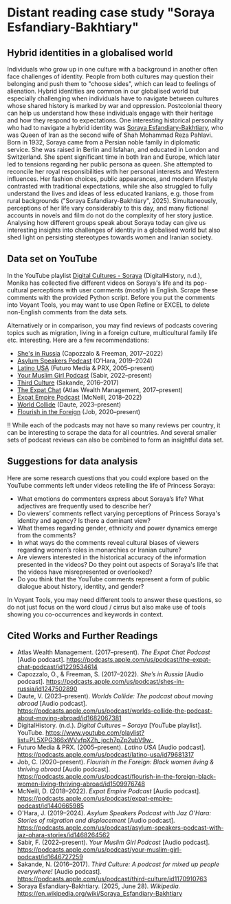 # Distant reading case study "Soraya Esfandiary-Bakhtiary"

## Hybrid identities in a globalised world

Individuals who grow up in one culture with a background in another often face challenges of identity. People from both cultures may question their belonging and push them to "choose sides", which can lead to feelings of alienation. Hybrid identities are common in our globalised world but especially challenging when individuals have to navigate between cultures whose shared history is marked by war and oppression. Postcolonial theory can help us understand how these individuals engage with their heritage and how they respond to expectations. One interesting historical personality who had to navigate a hybrid identity was [Soraya Esfandiary-Bakhtiary](https://en.wikipedia.org/wiki/Soraya_Esfandiary-Bakhtiary), who was Queen of Iran as the second wife of Shah Mohammad Reza Pahlavi. Born in 1932, Soraya came from a Persian noble family in diplomatic service. She was raised in Berlin and Isfahan, and educated in London and Switzerland. She spent significant time in both Iran and Europe, which later led to tensions regarding her public persona as queen. She attempted to reconcile her royal responsibilities with her personal interests and Western influences. Her fashion choices, public appearances, and modern lifestyle contrasted with traditional expectations, while she also struggled to fully understand the lives and ideas of less educated Iranians, e.g. those from rural backgrounds ("Soraya Esfandiary-Bakhtiary", 2025). Simultaneously, perceptions of her life vary considerably to this day, and many fictional accounts in novels and film do not do the complexity of her story justice. Analysing how different groups speak about Soraya today can give us interesting insights into challenges of identity in a globalised world but also shed light on persisting stereotypes towards women and Iranian society.

 ## Data set on YouTube

 In the YouTube playlist [Digital Cultures - Soraya](https://youtube.com/playlist?list=PL5XPG366xWVvfpXZh_joch7pZp2ubV9w_&si=Xp1EaM2EgDo_5wh7) (DigitalHistory, n.d.), Monika has collected five different videos on Soraya's life and its pop-cultural perceptions with user comments (mostly) in English. Scrape these comments with the provided Python script. Before you put the comments into Voyant Tools, you may want to use Open Refine or EXCEL to delete non-English comments from the data sets.

 Alternatively or in comparison, you may find reviews of podcasts covering topics such as migration, living in a foreign culture, multicultural family life etc. interesting. Here are a few recommendations:

- [She's in Russia](https://podcasts.apple.com/us/podcast/shes-in-russia/id1247502890) (Capozzalo & Freeman, 2017–2022)
- [Asylum Speakers Podcast](https://podcasts.apple.com/us/podcast/asylum-speakers-podcast-with-jaz-ohara-stories/id1468264562) (O'Hara, 2019–2024)
- [Latino USA](https://podcasts.apple.com/us/podcast/latino-usa/id79681317) (Futuro Media & PRX, 2005–present)
- [Your Muslim Girl Podcast](https://podcasts.apple.com/us/podcast/your-muslim-girl-podcast/id1646727259) (Sabir, 2022–present)
- [Third Culture](https://podcasts.apple.com/us/podcast/third-culture/id1170910763) (Sakande, 2016–2017)
- [The Expat Chat](https://podcasts.apple.com/us/podcast/the-expat-chat/id1039954169) (Atlas Wealth Management, 2017–present)
- [Expat Empire Podcast](https://podcasts.apple.com/us/podcast/expat-empire-podcast/id1440665985) (McNeill, 2018–2022)
- [World Collide](https://podcasts.apple.com/us/podcast/worlds-collide-the-podcast-about-moving-abroad/id1682067381) (Daute, 2023–present)
- [Flourish in the Foreign](https://podcasts.apple.com/us/podcast/flourish-in-the-foreign-black-women-living-thriving-abroad/id1509976748) (Job, 2020–present)

:bangbang: While each of the podcasts may not have so many reviews per country, it can be interesting to scrape the data for all countries. And several smaller sets of podcast reviews can also be combined to form an insightful data set.

 ## Suggestions for data analysis

Here are some research questions that you could explore based on the YouTube comments left under videos retelling the life of Princess Soraya:

* What emotions do commenters express about Soraya’s life? What adjectives are frequently used to describe her?
* Do viewers’ comments reflect varying perceptions of Princess Soraya's identity and agency? Is there a dominant view?
* What themes regarding gender, ethnicity and power dynamics emerge from the comments?
* In what ways do the comments reveal cultural biases of viewers regarding women’s roles in monarchies or Iranian culture?
* Are viewers interested in the historical accuracy of the information presented in the videos? Do they point out aspects of Soraya's life that the videos have misrepresented or overlooked?
* Do you think that the YouTube comments represent a form of public dialogue about history, identity, and gender?

In Voyant Tools, you may need different tools to answer these questions, so do not just focus on the word cloud / cirrus but also make use of tools showing you co-occurrences and keywords in context.

## Cited Works and Further Readings 

- Atlas Wealth Management. (2017–present). *The Expat Chat Podcast* [Audio podcast]. https://podcasts.apple.com/us/podcast/the-expat-chat-podcast/id1229534614
- Capozzalo, O., & Freeman, S. (2017–2022). *She’s in Russia* [Audio podcast]. https://podcasts.apple.com/us/podcast/shes-in-russia/id1247502890
- Daute, V. (2023–present). *Worlds Collide: The podcast about moving abroad* [Audio podcast]. https://podcasts.apple.com/us/podcast/worlds-collide-the-podcast-about-moving-abroad/id1682067381
- DigitalHistory. (n.d.). *Digital Cultures – Soraya* [YouTube playlist]. YouTube. https://www.youtube.com/playlist?list=PL5XPG366xWVvfpXZh_joch7pZp2ubV9w_
- Futuro Media & PRX. (2005–present). *Latino USA* [Audio podcast]. https://podcasts.apple.com/us/podcast/latino-usa/id79681317
- Job, C. (2020–present). *Flourish in the Foreign: Black women living & thriving abroad* [Audio podcast]. https://podcasts.apple.com/us/podcast/flourish-in-the-foreign-black-women-living-thriving-abroad/id1509976748
- McNeill, D. (2018–2022). *Expat Empire Podcast* [Audio podcast]. https://podcasts.apple.com/us/podcast/expat-empire-podcast/id1440665985
- O'Hara, J. (2019–2024). *Asylum Speakers Podcast with Jaz O'Hara: Stories of migration and displacement* [Audio podcast]. https://podcasts.apple.com/us/podcast/asylum-speakers-podcast-with-jaz-ohara-stories/id1468264562
- Sabir, F. (2022–present). *Your Muslim Girl Podcast* [Audio podcast]. https://podcasts.apple.com/us/podcast/your-muslim-girl-podcast/id1646727259
- Sakande, N. (2016–2017). *Third Culture: A podcast for mixed up people everywhere!* [Audio podcast]. https://podcasts.apple.com/us/podcast/third-culture/id1170910763
- Soraya Esfandiary-Bakhtiary. (2025, June 28). *Wikipedia.* https://en.wikipedia.org/wiki/Soraya_Esfandiary-Bakhtiary
